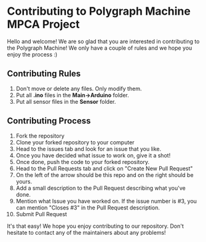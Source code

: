 # Contributing to Polygraph Machine MPCA Project
Hello and welcome! We are so glad that you are interested in contributing to the Polygraph Machine!
We only have a couple of rules and we hope you enjoy the process :)

## Contributing Rules
1. Don't move or delete any files. Only modify them.
2. Put all **.ino** files in the **Main->Arduino** folder.
3. Put all sensor files in the **Sensor** folder.

## Contributing Process
1. Fork the repository
2. Clone your forked repository to your computer
3. Head to the issues tab and look for an issue that you like.
4. Once you have decided what issue to work on, give it a shot!
5. Once done, push the code to your forked repository.
6. Head to the Pull Requests tab and click on "Create New Pull Request"
7. On the left of the arrow should be this repo and on the right should be yours.
8. Add a small description to the Pull Request describing what you've done.
9. Mention what Issue you have worked on. If the issue number is #3, you can mention "Closes #3" in the Pull Request description.
10. Submit Pull Request

It's that easy! We hope you enjoy contributing to our repository. Don't hesitate to contact any of the maintainers about any problems!
